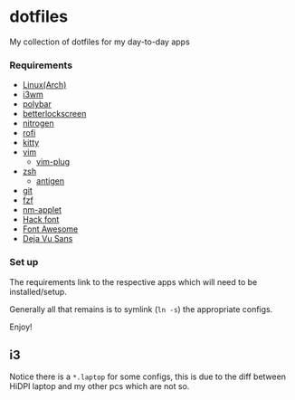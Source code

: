 # dotfiles

My collection of dotfiles for my day-to-day apps

### Requirements

- [Linux(Arch)](https://www.archlinux.org/)
- [i3wm](https://i3wm.org/)
- [polybar](https://github.com/jaagr/polybar)
- [betterlockscreen](https://github.com/flumm/Themes/blob/master/Space/.i3/config)
- [nitrogen](https://wiki.archlinux.org/index.php/nitrogen)
- [rofi](https://github.com/DaveDavenport/rofi)
- [kitty](https://github.com/kovidgoyal/kitty)
- [vim](https://www.vim.org/)
  - [vim-plug](https://github.com/junegunn/vim-plug)
- [zsh](https://wiki.archlinux.org/index.php/zsh)
  - [antigen](https://github.com/zsh-users/antigen)
- [git](https://wiki.archlinux.org/index.php/git)
- [fzf](https://github.com/junegunn/fzf)
- [nm-applet](https://wiki.archlinux.org/index.php/NetworkManager)
- [Hack font](https://sourcefoundry.org/hack/)
- [Font Awesome](https://fontawesome.com/?from=io)
- [Deja Vu Sans](https://dejavu-fonts.github.io/)

### Set up

The requirements link to the respective apps which will need to be installed/setup.

Generally all that remains is to symlink (`ln -s`) the appropriate configs.

Enjoy!

## i3

Notice there is a `*.laptop` for some configs, this is due to the diff between HiDPI laptop and my
other pcs which are not so.
